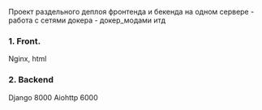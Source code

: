 Проект раздельного деплоя фронтенда и бекенда на одном сервере - работа с сетями докера - докер_модами итд

### 1. Front.

Nginx, html

### 2. Backend
Django 8000
Aiohttp 6000
